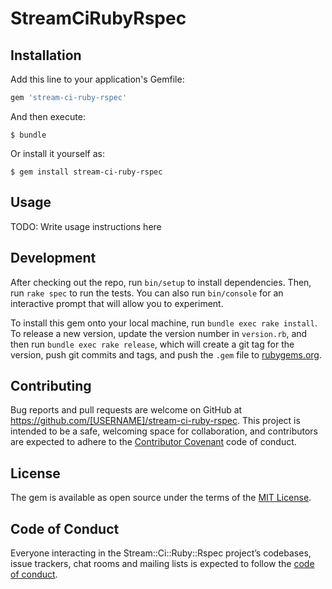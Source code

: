 # StreamCiRubyRspec

## Installation

Add this line to your application's Gemfile:

```ruby
gem 'stream-ci-ruby-rspec'
```

And then execute:

    $ bundle

Or install it yourself as:

    $ gem install stream-ci-ruby-rspec

## Usage

TODO: Write usage instructions here

## Development

After checking out the repo, run `bin/setup` to install dependencies. Then, run 
`rake spec` to run the tests. You can also run `bin/console` for an interactive 
prompt that will allow you to experiment.

To install this gem onto your local machine, run `bundle exec rake install`. To 
release a new version, update the version number in `version.rb`, and then run 
`bundle exec rake release`, which will create a git tag for the version, push git 
commits and tags, and push the `.gem` file to [rubygems.org](https://rubygems.org).

## Contributing

Bug reports and pull requests are welcome on GitHub at 
https://github.com/[USERNAME]/stream-ci-ruby-rspec. This project is intended to be 
a safe, welcoming space for collaboration, and contributors are expected to adhere 
to the [Contributor Covenant](http://contributor-covenant.org) code of conduct.

## License

The gem is available as open source under the terms of the 
[MIT License](https://opensource.org/licenses/MIT).

## Code of Conduct

Everyone interacting in the Stream::Ci::Ruby::Rspec project’s codebases, 
issue trackers, chat rooms and mailing lists is expected to follow the 
[code of conduct](https://github.com/[USERNAME]/stream-ci-ruby-rspec/blob/master/CODE_OF_CONDUCT.md).
